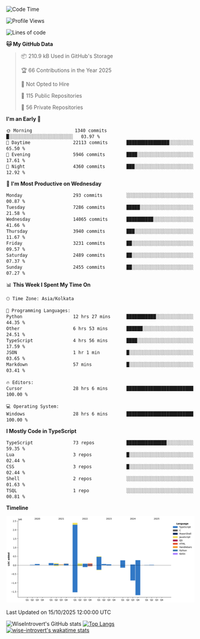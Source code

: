 <!--START_SECTION:waka-->
![Code Time](http://img.shields.io/badge/Code%20Time-4%2C386%20hrs%2059%20mins-blue)

![Profile Views](http://img.shields.io/badge/Profile%20Views-0-blue)

![Lines of code](https://img.shields.io/badge/From%20Hello%20World%20I%27ve%20Written-4.2%20million%20lines%20of%20code-blue)

**🐱 My GitHub Data** 

> 📦 210.9 kB Used in GitHub's Storage 
 > 
> 🏆 66 Contributions in the Year 2025
 > 
> 🚫 Not Opted to Hire
 > 
> 📜 115 Public Repositories 
 > 
> 🔑 56 Private Repositories 
 > 
**I'm an Early 🐤** 

```text
🌞 Morning                1340 commits        █░░░░░░░░░░░░░░░░░░░░░░░░   03.97 % 
🌆 Daytime                22113 commits       ████████████████░░░░░░░░░   65.50 % 
🌃 Evening                5946 commits        ████░░░░░░░░░░░░░░░░░░░░░   17.61 % 
🌙 Night                  4360 commits        ███░░░░░░░░░░░░░░░░░░░░░░   12.92 % 
```
📅 **I'm Most Productive on Wednesday** 

```text
Monday                   293 commits         ░░░░░░░░░░░░░░░░░░░░░░░░░   00.87 % 
Tuesday                  7286 commits        █████░░░░░░░░░░░░░░░░░░░░   21.58 % 
Wednesday                14065 commits       ██████████░░░░░░░░░░░░░░░   41.66 % 
Thursday                 3940 commits        ███░░░░░░░░░░░░░░░░░░░░░░   11.67 % 
Friday                   3231 commits        ██░░░░░░░░░░░░░░░░░░░░░░░   09.57 % 
Saturday                 2489 commits        ██░░░░░░░░░░░░░░░░░░░░░░░   07.37 % 
Sunday                   2455 commits        ██░░░░░░░░░░░░░░░░░░░░░░░   07.27 % 
```


📊 **This Week I Spent My Time On** 

```text
🕑︎ Time Zone: Asia/Kolkata

💬 Programming Languages: 
Python                   12 hrs 27 mins      ███████████░░░░░░░░░░░░░░   44.35 % 
Other                    6 hrs 53 mins       ██████░░░░░░░░░░░░░░░░░░░   24.51 % 
TypeScript               4 hrs 56 mins       ████░░░░░░░░░░░░░░░░░░░░░   17.59 % 
JSON                     1 hr 1 min          █░░░░░░░░░░░░░░░░░░░░░░░░   03.65 % 
Markdown                 57 mins             █░░░░░░░░░░░░░░░░░░░░░░░░   03.41 % 

🔥 Editors: 
Cursor                   28 hrs 6 mins       █████████████████████████   100.00 % 

💻 Operating System: 
Windows                  28 hrs 6 mins       █████████████████████████   100.00 % 
```

**I Mostly Code in TypeScript** 

```text
TypeScript               73 repos            ███████████████░░░░░░░░░░   59.35 % 
Lua                      3 repos             █░░░░░░░░░░░░░░░░░░░░░░░░   02.44 % 
CSS                      3 repos             █░░░░░░░░░░░░░░░░░░░░░░░░   02.44 % 
Shell                    2 repos             ░░░░░░░░░░░░░░░░░░░░░░░░░   01.63 % 
TSQL                     1 repo              ░░░░░░░░░░░░░░░░░░░░░░░░░   00.81 % 
```



**Timeline**

![Lines of Code chart](https://raw.githubusercontent.com/wise-introvert/wise-introvert/master/assets/bar_graph.png)


 Last Updated on 15/10/2025 12:00:00 UTC
<!--END_SECTION:waka-->

![WiseIntrovert's GitHub stats](https://github-readme-stats.vercel.app/api?username=wise-introvert&count_private=true&show_icons=true)
[![Top Langs](https://github-readme-stats.vercel.app/api/top-langs/?username=wise-introvert&langs_count=10)](https://github.com/anuraghazra/github-readme-stats)
[![wise-introvert's wakatime stats](https://github-readme-stats.vercel.app/api/wakatime?username=wiseintrovert)](https://github.com/anuraghazra/github-readme-stats)
